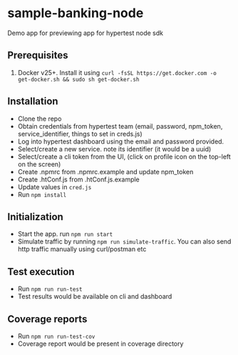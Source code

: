 # sample-banking-node
Demo app for previewing app for hypertest node sdk

## Prerequisites
1. Docker v25+. Install it using `curl -fsSL https://get.docker.com -o get-docker.sh && sudo sh get-docker.sh`

## Installation
- Clone the repo
- Obtain credentials from hypertest team (email, password, npm_token, service_identifier, things to set in creds.js)
- Log into hypertest dashboard using the email and password provided.
- Select/create a new service. note its identifier (it would be a uuid)
- Select/create a cli token from the UI, (click on profile icon on the top-left on the screen)
- Create .npmrc from .npmrc.example and update npm_token
- Create .htConf.js from .htConf.js.example
- Update values in `cred.js`
- Run `npm install`

## Initialization
- Start the app. run `npm run start`
- Simulate traffic by running `npm run simulate-traffic`. You can also send http traffic manually using curl/postman etc

## Test execution
- Run `npm run run-test`
- Test results would be available on cli and dashboard

## Coverage reports
- Run `npm run run-test-cov`
- Coverage report would be present in coverage directory
